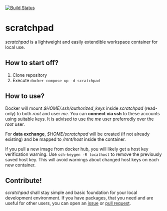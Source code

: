 [![Build Status](https://travis-ci.org/kiliant/scratchpad.svg?branch=master)](https://travis-ci.org/kiliant/scratchpad)

# scratchpad
*scratchpad* is a lightweight and easily extendible workspace container for local use.

## How to start off?

1. Clone repository
2. Execute ```docker-compose up -d scratchpad```

## How to use?
Docker will mount *$HOME/.ssh/authorized_keys* inside *scratchpad* (read-only) to both *root* and user *me*. You can __connect via ssh__ to these accounts using suitable keys. It is advised to use the *me* user preferredly over the *root* user.

For __data exchange__, *$HOME/scratchpad* will be created (if not already existing) and be mapped to */mnt/host* inside the container.

If you pull a new image from docker hub, you will likely get a host key verification warning. Use `ssh-keygen -R localhost` to remove the previously saved host key. This will avoid warnings about changed host keys on each new container.

## Contribute!
*scratchpad* shall stay simple and basic foundation for your local development environment.
If you have packages, that you need and are useful for other users, you can open an [issue](https://github.com/kiliant/scratchpad/issues) or [pull request](https://github.com/kiliant/scratchpad/pulls).

